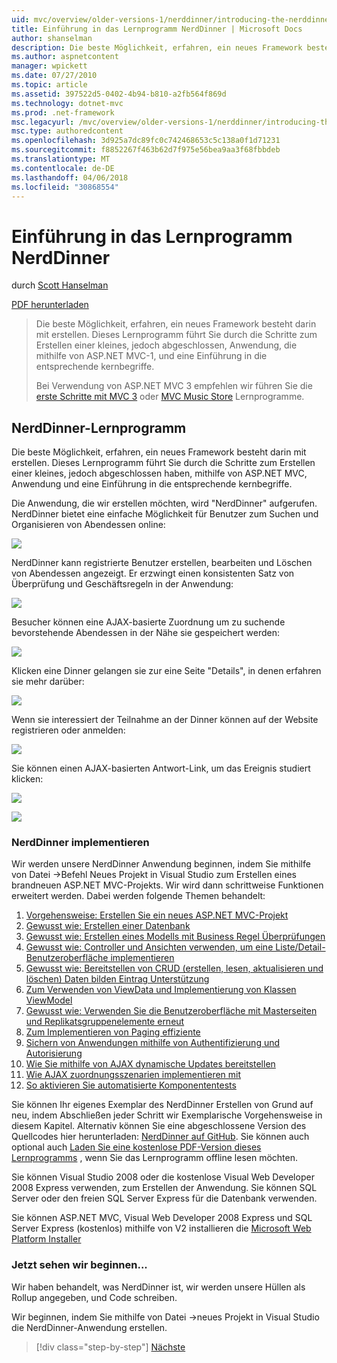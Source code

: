 ```yaml
---
uid: mvc/overview/older-versions-1/nerddinner/introducing-the-nerddinner-tutorial
title: Einführung in das Lernprogramm NerdDinner | Microsoft Docs
author: shanselman
description: Die beste Möglichkeit, erfahren, ein neues Framework besteht darin mit erstellen. In diesem Lernprogramm erläutert, wie eine kleine, aber vollständige, Anwendung, die mit ASP.NET.. erstellen...
ms.author: aspnetcontent
manager: wpickett
ms.date: 07/27/2010
ms.topic: article
ms.assetid: 397522d5-0402-4b94-b810-a2fb564f869d
ms.technology: dotnet-mvc
ms.prod: .net-framework
msc.legacyurl: /mvc/overview/older-versions-1/nerddinner/introducing-the-nerddinner-tutorial
msc.type: authoredcontent
ms.openlocfilehash: 3d925a7dc89fc0c742468653c5c138a0f1d71231
ms.sourcegitcommit: f8852267f463b62d7f975e56bea9aa3f68fbbdeb
ms.translationtype: MT
ms.contentlocale: de-DE
ms.lasthandoff: 04/06/2018
ms.locfileid: "30868554"
---
```

<a name="introducing-the-nerddinner-tutorial"></a>Einführung in das Lernprogramm NerdDinner
====================
durch [Scott Hanselman](https://github.com/shanselman)

[PDF herunterladen](http://aspnetmvcbook.s3.amazonaws.com/aspnetmvc-nerdinner_v1.pdf)

> Die beste Möglichkeit, erfahren, ein neues Framework besteht darin mit erstellen. Dieses Lernprogramm führt Sie durch die Schritte zum Erstellen einer kleines, jedoch abgeschlossen, Anwendung, die mithilfe von ASP.NET MVC-1, und eine Einführung in die entsprechende kernbegriffe.
> 
> Bei Verwendung von ASP.NET MVC 3 empfehlen wir führen Sie die [erste Schritte mit MVC 3](../../older-versions/getting-started-with-aspnet-mvc3/cs/intro-to-aspnet-mvc-3.md) oder [MVC Music Store](../../older-versions/mvc-music-store/mvc-music-store-part-1.md) Lernprogramme.


## <a name="nerddinner-tutorial"></a>NerdDinner-Lernprogramm

Die beste Möglichkeit, erfahren, ein neues Framework besteht darin mit erstellen. Dieses Lernprogramm führt Sie durch die Schritte zum Erstellen einer kleines, jedoch abgeschlossen haben, mithilfe von ASP.NET MVC, Anwendung und eine Einführung in die entsprechende kernbegriffe.

Die Anwendung, die wir erstellen möchten, wird "NerdDinner" aufgerufen. NerdDinner bietet eine einfache Möglichkeit für Benutzer zum Suchen und Organisieren von Abendessen online:

![](introducing-the-nerddinner-tutorial/_static/image1.png)

NerdDinner kann registrierte Benutzer erstellen, bearbeiten und Löschen von Abendessen angezeigt. Er erzwingt einen konsistenten Satz von Überprüfung und Geschäftsregeln in der Anwendung:

![](introducing-the-nerddinner-tutorial/_static/image2.png)

Besucher können eine AJAX-basierte Zuordnung um zu suchende bevorstehende Abendessen in der Nähe sie gespeichert werden:

![](introducing-the-nerddinner-tutorial/_static/image3.png)

Klicken eine Dinner gelangen sie zur eine Seite "Details", in denen erfahren sie mehr darüber:

![](introducing-the-nerddinner-tutorial/_static/image4.png)

Wenn sie interessiert der Teilnahme an der Dinner können auf der Website registrieren oder anmelden:

![](introducing-the-nerddinner-tutorial/_static/image5.png)

Sie können einen AJAX-basierten Antwort-Link, um das Ereignis studiert klicken:

![](introducing-the-nerddinner-tutorial/_static/image6.png)

![](introducing-the-nerddinner-tutorial/_static/image7.png)

### <a name="implementing-nerddinner"></a>NerdDinner implementieren

Wir werden unsere NerdDinner Anwendung beginnen, indem Sie mithilfe von Datei -&gt;Befehl Neues Projekt in Visual Studio zum Erstellen eines brandneuen ASP.NET MVC-Projekts. Wir wird dann schrittweise Funktionen erweitert werden. Dabei werden folgende Themen behandelt:

1. [Vorgehensweise: Erstellen Sie ein neues ASP.NET MVC-Projekt](# "erstellen Sie ein neues ASP.NET MVC-Projekt")
2. [Gewusst wie: Erstellen einer Datenbank](# "erstellen Sie eine Datenbank")
3. [Gewusst wie: Erstellen eines Modells mit Business Regel Überprüfungen](# "Erstellen eines Modells mit Business Regel Überprüfungen")
4. [Gewusst wie: Controller und Ansichten verwenden, um eine Liste/Detail-Benutzeroberfläche implementieren](# "verwenden Controller und Ansichten zum Implementieren einer Auflistung/Detail-Benutzeroberfläche")
5. [Gewusst wie: Bereitstellen von CRUD (erstellen, lesen, aktualisieren und löschen) Daten bilden Eintrag Unterstützung](# "bieten CRUD (Create, Read, Update, Delete) Daten Formular Dateneingabe zu unterstützen")
6. [Zum Verwenden von ViewData und Implementierung von Klassen ViewModel](# "ViewData verwenden und Implementieren von ViewModel-Klassen")
7. [Gewusst wie: Verwenden Sie die Benutzeroberfläche mit Masterseiten und Replikatsgruppenelemente erneut](# "Benutzeroberfläche mithilfe von Masterseiten erneut verwenden und Replikatsgruppenelemente")
8. [Zum Implementieren von Paging effiziente](# "implementieren effizient Daten Paging")
9. [Sichern von Anwendungen mithilfe von Authentifizierung und Autorisierung](# "sichere Anwendungen mithilfe von Authentifizierung und Autorisierung")
10. [Wie Sie mithilfe von AJAX dynamische Updates bereitstellen](# "AJAX verwenden, um dynamische Updates bieten")
11. [Wie AJAX zuordnungsszenarien implementieren mit](# "AJAX verwenden, um Zuordnungsszenarien implementieren")
12. [So aktivieren Sie automatisierte Komponententests](# "automatisierte Komponententest aktivieren")

Sie können Ihr eigenes Exemplar des NerdDinner Erstellen von Grund auf neu, indem Abschließen jeder Schritt wir Exemplarische Vorgehensweise in diesem Kapitel. Alternativ können Sie eine abgeschlossene Version des Quellcodes hier herunterladen: [NerdDinner auf GitHub](https://github.com/AspNetMVPSamples/NerdDinner). Sie können auch optional auch [Laden Sie eine kostenlose PDF-Version dieses Lernprogramms](http://aspnetmvcbook.s3.amazonaws.com/aspnetmvc-nerdinner_v1.pdf) , wenn Sie das Lernprogramm offline lesen möchten.

Sie können Visual Studio 2008 oder die kostenlose Visual Web Developer 2008 Express verwenden, zum Erstellen der Anwendung. Sie können SQL Server oder den freien SQL Server Express für die Datenbank verwenden.

Sie können ASP.NET MVC, Visual Web Developer 2008 Express und SQL Server Express (kostenlos) mithilfe von V2 installieren die [Microsoft Web Platform Installer](https://www.microsoft.com/web/downloads/platform.aspx)

### <a name="now-lets-get-started"></a>Jetzt sehen wir beginnen...

Wir haben behandelt, was NerdDinner ist, wir werden unsere Hüllen als Rollup angegeben, und Code schreiben.

Wir beginnen, indem Sie mithilfe von Datei -&gt;neues Projekt in Visual Studio die NerdDinner-Anwendung erstellen.

> [!div class="step-by-step"]
> [Nächste](create-a-new-aspnet-mvc-project.md)
